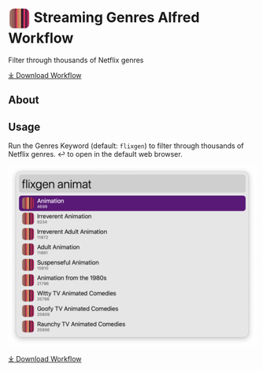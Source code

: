 # <img src='Workflow/icon.png' width='45' align='center' alt='icon'> Streaming Genres Alfred Workflow

Filter through thousands of Netflix genres

<a href='https://github.com/alfredapp/streaming-genres-workflow/releases/latest/download/Streaming.Genres.alfredworkflow'>⤓ Download Workflow</a>

## About

## Usage

Run the Genres Keyword (default: `flixgen`) to filter through thousands of Netflix genres. ↩ to open in the default web browser.

![Alfred search for flixgen animat](Workflow/images/about/flixgenanimat.png)

<a href='https://github.com/alfredapp/streaming-genres-workflow/releases/latest/download/Streaming.Genres.alfredworkflow'>⤓ Download Workflow</a>
